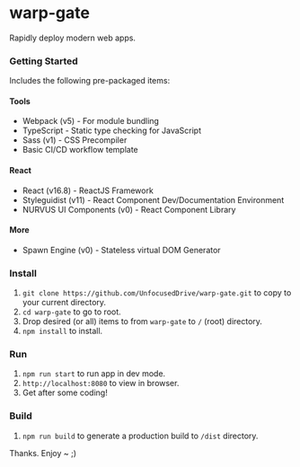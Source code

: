 # warp-gate
Rapidly deploy modern web apps.

### Getting Started
Includes the following pre-packaged items:

#### Tools
- Webpack (v5) - For module bundling
- TypeScript - Static type checking for JavaScript
- Sass (v1) - CSS Precompiler
- Basic CI/CD workflow template

#### React
- React (v16.8) - ReactJS Framework
- Styleguidist (v11) - React Component Dev/Documentation Environment
- NURVUS UI Components (v0) - React Component Library

#### More
- Spawn Engine (v0) - Stateless virtual DOM Generator

### Install
1. `git clone https://github.com/UnfocusedDrive/warp-gate.git` to copy to your current directory.
2. `cd warp-gate` to go to root.
3. Drop desired (or all) items to from `warp-gate` to `/` (root) directory.
4. `npm install` to install.

### Run
1. `npm run start` to run app in dev mode.
2. `http://localhost:8080` to view in browser.
3. Get after some coding!

### Build
1. `npm run build` to generate a production build to `/dist` directory.

Thanks. Enjoy ~ ;)
